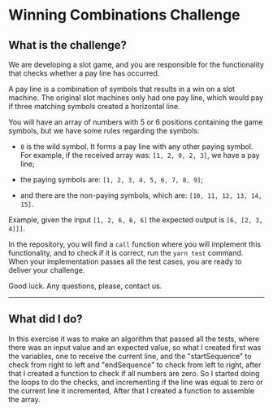 # Winning Combinations Challenge

## What is the challenge?

We are developing a slot game, and you are responsible for the functionality that checks whether a pay line has occurred.

A pay line is a combination of symbols that results in a win on a slot machine. The original slot machines only had one pay line, which would pay if three matching symbols created a horizontal line.

You will have an array of numbers with 5 or 6 positions containing the game symbols, but we have some rules regarding the symbols:

- `0` is the wild symbol. It forms a pay line with any other paying symbol. For example, if the received array was: `[1, 2, 0, 2, 3]`, we have a pay line;

- the paying symbols are: `[1, 2, 3, 4, 5, 6, 7, 8, 9]`;

- and there are the non-paying symbols, which are: `[10, 11, 12, 13, 14, 15]`.

Example, given the input `[1, 2, 6, 6, 6]` the expected output is `[6, [2, 3, 4]]]`.

In the repository, you will find a `call` function where you will implement this functionality, and to check if it is correct, run the `yarn test` command. When your implementation passes all the test cases, you are ready to deliver your challenge.

Good luck. Any questions, please, contact us.

---

## What did I do?

In this exercise it was to make an algorithm that passed all the tests, where there was an input value and an expected value, so what I created first was the variables, one to receive the current line, and the "startSequence" to check from right to left and "endSequence" to check from left to right, after that I created a function to check if all numbers are zero. So I started doing the loops to do the checks, and incrementing if the line was equal to zero or the current line it incremented, After that I created a function to assemble the array.
